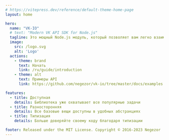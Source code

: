 ```yaml
---
# https://vitepress.dev/reference/default-theme-home-page
layout: home

hero:
  name: "VK-IO"
  # text: "Modern VK API SDK for Node.js"
  tagline: Это мощный Node.js модуль, который позволяет вам легко взаимодействовать с API ВКонтакте 🚀
  image:
    src: /logo.svg
    alt: 'Logo'
  actions:
    - theme: brand
      text: Начать
      link: /ru/guide/introduction
    - theme: alt
      text: Примеры API
      link: https://github.com/negezor/vk-io/tree/master/docs/examples

features:
  - title: Доступная
    details: Библиотека уже охватывает все популярные задачи
  - title: Разносторонняя
    details: Все базовые вещи доступны в удобных абстракциях
  - title: Типизация
    details: Больше доверяйте своему коду благодаря типизации

footer: Released under the MIT License. Copyright © 2016-2023 Negezor
---
```


